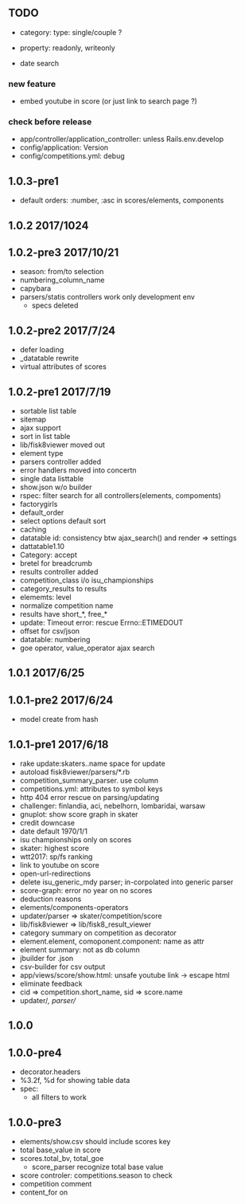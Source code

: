 ## TODO
- category: type: single/couple ?
- property: readonly, writeonly

- date search

### new feature
- embed youtube in score (or just link to search page ?)

### check before release
- app/controller/application_controller: unless Rails.env.develop
- config/application: Version
- config/competitions.yml: debug

## 1.0.3-pre1
- default orders: :number, :asc in scores/elements, components

## 1.0.2 2017/1024

## 1.0.2-pre3 2017/10/21
- season: from/to selection
- numbering\_column_name
- capybara
- parsers/statis controllers work only development env
  - specs deleted
  
## 1.0.2-pre2 2017/7/24
- defer loading
- _datatable rewrite
- virtual attributes of scores

## 1.0.2-pre1 2017/7/19
- sortable list table
- sitemap
- ajax support
- sort in list table
- lib/fisk8viewer moved out
- element type
- parsers controller added
- error handlers moved into concertn
- single data listtable
- show.json w/o builder
- rspec: filter search for all controllers(elements, compoments)
- factorygirls
- default_order
- select options default sort
 - caching
- datatable id: consistency btw ajax_search() and render => settings
- dattatable1.10
- Category: accept
- bretel for breadcrumb
- results controller added
- competition\_class i/o isu_championships
- category_results to results
- elememts: level
- normalize competition name
- results have short\_*, free_\*
- update: Timeout error:  rescue Errno::ETIMEDOUT
- offset for csv/json
- datatable: numbering
- goe operator, value_operator ajax search

## 1.0.1 2017/6/25

## 1.0.1-pre2 2017/6/24
- model create from hash

## 1.0.1-pre1 2017/6/18
- rake update:skaters..name space for update
- autoload fisk8viewer/parsers/*.rb
- competition_summary_parser. use column
- competitions.yml: attributes to symbol keys
- http 404 error rescue on parsing/updating
- challenger: finlandia, aci, nebelhorn, lombaridai, warsaw
- gnuplot: show score graph in skater
- credit downcase
- date default 1970/1/1
- isu championships only on scores
- skater: highest score
- wtt2017: sp/fs ranking
- link to youtube on score
- open-url-redirections
- delete isu_generic_mdy parser; in-corpolated into generic parser
- score-graph: error no year on no scores
- deduction reasons
- elements/components-operators
- updater/parser => skater/competition/score
- lib/fisk8viewer => lib/fisk8_result_viewer
- category summary on competition as decorator
- element.element, comoponent.component: name as attr
- element summary: not as db column
- jbuilder for .json
- csv-builder for csv output
- app/views/score/show.html: unsafe youtube link -> escape html
- eliminate feedback
- cid => competition.short_name, sid => score.name
- updater/*, parser/*

## 1.0.0

## 1.0.0-pre4
- decorator.headers
- %3.2f, %d for showing table data
- spec:
  - all filters to work


## 1.0.0-pre3
- elements/show.csv should include scores key
- total base_value in score
- scores.total_bv, total_goe
  - score_parser recognize total base value
- score controler: competitions.season to check
- competition comment
- content_for on <title>
- skater-name correction


## 1.0.0-pre2

## 1.0.0-pre1
- pre-release
